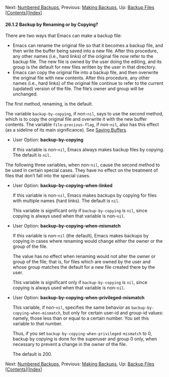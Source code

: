 

Next: [Numbered Backups](Numbered-Backups.html), Previous: [Making Backups](Making-Backups.html), Up: [Backup Files](Backup-Files.html)   \[[Contents](index.html#SEC_Contents "Table of contents")]\[[Index](Index.html "Index")]

#### 26.1.2 Backup by Renaming or by Copying?

There are two ways that Emacs can make a backup file:

*   Emacs can rename the original file so that it becomes a backup file, and then write the buffer being saved into a new file. After this procedure, any other names (i.e., hard links) of the original file now refer to the backup file. The new file is owned by the user doing the editing, and its group is the default for new files written by the user in that directory.
*   Emacs can copy the original file into a backup file, and then overwrite the original file with new contents. After this procedure, any other names (i.e., hard links) of the original file continue to refer to the current (updated) version of the file. The file’s owner and group will be unchanged.

The first method, renaming, is the default.

The variable `backup-by-copying`, if non-`nil`, says to use the second method, which is to copy the original file and overwrite it with the new buffer contents. The variable `file-precious-flag`, if non-`nil`, also has this effect (as a sideline of its main significance). See [Saving Buffers](Saving-Buffers.html).

*   User Option: **backup-by-copying**

    If this variable is non-`nil`, Emacs always makes backup files by copying. The default is `nil`.

The following three variables, when non-`nil`, cause the second method to be used in certain special cases. They have no effect on the treatment of files that don’t fall into the special cases.

*   User Option: **backup-by-copying-when-linked**

    If this variable is non-`nil`, Emacs makes backups by copying for files with multiple names (hard links). The default is `nil`.

    This variable is significant only if `backup-by-copying` is `nil`, since copying is always used when that variable is non-`nil`.

<!---->

*   User Option: **backup-by-copying-when-mismatch**

    If this variable is non-`nil` (the default), Emacs makes backups by copying in cases where renaming would change either the owner or the group of the file.

    The value has no effect when renaming would not alter the owner or group of the file; that is, for files which are owned by the user and whose group matches the default for a new file created there by the user.

    This variable is significant only if `backup-by-copying` is `nil`, since copying is always used when that variable is non-`nil`.

<!---->

*   User Option: **backup-by-copying-when-privileged-mismatch**

    This variable, if non-`nil`, specifies the same behavior as `backup-by-copying-when-mismatch`, but only for certain user-id and group-id values: namely, those less than or equal to a certain number. You set this variable to that number.

    Thus, if you set `backup-by-copying-when-privileged-mismatch` to 0, backup by copying is done for the superuser and group 0 only, when necessary to prevent a change in the owner of the file.

    The default is 200.

Next: [Numbered Backups](Numbered-Backups.html), Previous: [Making Backups](Making-Backups.html), Up: [Backup Files](Backup-Files.html)   \[[Contents](index.html#SEC_Contents "Table of contents")]\[[Index](Index.html "Index")]
